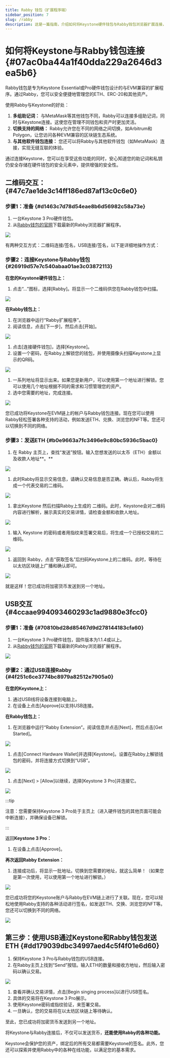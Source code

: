 ```yaml
---
title: Rabby 钱包（扩展程序端）
sidebar_position: 7
slug: /rabby
description: 这是一篇指南，介绍如何将Keystone硬件钱包与Rabby钱包浏览器扩展连接，通过集成硬件钱包，安全地管理与EVM（以太坊虚拟机）兼容的数字资产。
---
```




# **如何将Keystone与Rabby钱包连接** {#07ac0ba44a1f40dda229a2646d3ea5b6}


Rabby钱包是专为Keystone Essential或Pro硬件钱包设计的与EVM兼容的扩展程序。通过Rabby，您可以安全便捷地管理您的ETH、ERC-20和其他资产。


使用Rabby与Keystone的好处：

1. **多组助记词：** 与MetaMask等其他钱包不同，Rabby可以连接多组助记词，同时与Keystone连接。这使您在管理不同钱包和资产时更加灵活。
1. **切换支持的网络：** Rabby允许您在不同的网络之间切换，如Arbitrum和Polygon，让您访问各种EVM兼容的区块链生态系统。
1. **与其他软件钱包连接：** 您还可以将Rabby与其他软件钱包（如MetaMask）连接，实现无缝互联的体验。

通过连接Keystone，您可以在享受这些功能的同时，安心知道您的助记词和私钥仍安全存储在硬件钱包的安全元素中，提供增强的安全性。


## 二维码交互： {#47c7ae1de3c14ff186ed87af13c0c6e0}


### **步骤1：准备** {#d1463c7d78d54eae8b6d56982c58a73e}

1. 一台Keystone 3 Pro硬件钱包。
1. 从[Rabby钱包的官网](https://rabby.io/)下载最新的Rabby浏览器扩展程序。

  ![](./2069622808.png)


有两种交互方式：二维码连接/签名，USB连接/签名，以下是详细地操作方式：


### **步骤2：连接Keystone与Rabby钱包** {#26919d57e7c540abaa01ae3c03872113}


**在您的Keystone硬件钱包上：**

1. 点击“...”图标，选择[Rabby]。将显示一个二维码供您在Rabby钱包中扫描。

  ![](./1540637045.png)


**在Rabby钱包上：**

1. 在浏览器中运行“Rabby扩展程序”。
1. 阅读信息，点击[下一步]，然后点击[开始]。

  ![](./1449496574.png)

1. 点击[连接硬件钱包]，选择[Keystone]。
1. 设置一个密码，在Rabby上解锁您的钱包，并使用摄像头扫描Keystone上显示的QR码。

  ![](./1907616227.png)

1. 一系列地址将显示出来。如果您是新用户，可以使用第一个地址进行解锁。您可以使用几个地址根据不同的需求和习惯管理您的资产。
1. 选中您需要的地址，完成连接。

  ![](./1231092910.png)


您已成功将Keystone在EVM链上的帐户与Rabby钱包连接。现在您可以使用Rabby轻松签署各种支持的活动，例如发送ETH、兑换、浏览您的NFT等。您还可以切换到不同的网络。


### **步骤3：发送ETH** {#b0e9663a7fc3496e9c80bc5936c5bac0}

1. 在 Rabby 主页上，查找“发送”按钮。输入您想发送的以太币（ETH）金额以及收款人地址**。**

  ![](./1054009801.png)

1. 此时Rabby将显示交易信息，请确认交易信息是否正确。确认后，Rabby将生成一个代表交易的二维码。

  ![](./874545597.png)

1. 拿出Keystone 然后扫描Rabby上生成的 二维码。此时，Keystone会对二维码内容进行解析，展示真实的交易详情，请检查金额和收款人地址。

  ![](./290103455.jpg)

1. 输入 Keystone 的密码或者用指纹来签署交易后，将生成一个已授权交易的二维码。

  ![](./309572.jpg)

1. 返回到 Rabby，点击“获取签名”后扫码Keystone上的二维码。此时，等待在以太坊区块链上广播和确认即可。

![](./1566260658.png)


就是这样！您已成功将加密货币发送到另一个地址。


## USB交互 {#4ccaae994093460293c1ad9880e3fcc0}


### **步骤1：准备** {#70810bd28d85467d9d278144183cfa60}

1. 一台Keystone 3 Pro硬件钱包，固件版本为1.1.4或以上。
1. 从[Rabby钱包的官网](https://rabby.io/)下载最新的Rabby浏览器扩展程序。

  ![](./691275454.png)


### **步骤2：通过USB连接Rabby** {#4f251c6ce3774bc8979a82512e7905a0}


**在您的Keystone上：**

1. 通过USB线将设备连接到电脑上。
1. 在设备上点击[Approve]以支持USB连接。

**在Rabby钱包上：**

1. 在浏览器中运行“Rabby Extension”。阅读信息并点击[Next]，然后点击[Get Started]。

  ![](./1954598131.png)

1. 点击[Connect Hardware Wallet]并选择[Keystone]。设置在Rabby上解锁钱包的密码，并将连接方式切换到“USB”。

  ![](./2131633023.png)

1. 点击[Next] &gt; [Allow]以继续，选择[Keystone 3 Pro]并连接它。

  ![](./22462941.png)


:::tip

 注意：您需要保持Keystone 3 Pro处于主页上（进入硬件钱包的其他页面可能会中断连接），并确保设备已解锁。

:::




返回**Keystone 3 Pro：**

1. 在设备上点击[Approve]。

**再次返回Rabby Extension：**

1. 连接成功后，将显示一批地址。切换到您需要的地址，就这么简单！（如果您是第一次使用，可以使用第一个地址进行解锁。）

  ![](./280519265.png)


您已成功将您的Keystone账户与Rabby在EVM链上进行了关联。现在，您可以轻松地使用Rabby支持的各种活动进行签名，如发送ETH、交换、浏览您的NFT等。您还可以切换到不同的网络。


![](./515891624.png)


## **第三步：使用USB通过Keystone和Rabby钱包发送ETH** {#dd179039dbc34997aed4c5f4f01e6d60}

1. 保持Keystone 3 Pro与Rabby钱包的USB连接。
1. 在Rabby主页上找到“Send”按钮。输入ETH的数量和接收方地址，然后输入密码以确认交易。

  ![](./525194722.png)

1. 查看并确认交易详情，点击[Begin singing process]以进行USB签名。
1. 具体的交易将在Keystone 3 Pro展示。
1. 使用Keystone密码或指纹验证，来签署交易。
1. 一旦确认，您的交易将在以太坊区块链上等待确认。

至此，您已成功将加密货币发送到另一个地址。


将Keystone与Rabby连接后，不仅可以发送货币，**还能使用Rabby的各种功能。**


Keystone会保护您的资产，绑定后的所有交易都需要Keystone的签名。此外，您还可以探索并使用Rabby中的各种在线功能，以满足您的基本需求。

